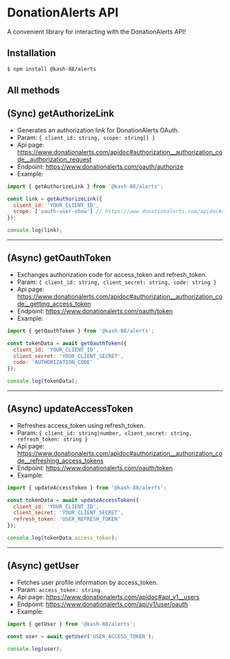 # DonationAlerts API
A convenient library for interacting with the DonationAlerts API! 

## Installation
```bash
$ npm install @kash-88/alerts
```

## All methods

## (Sync) getAuthorizeLink
* Generates an authorization link for DonationAlerts OAuth.
* Param: `{ client_id: string, scope: string[] }`
* Api page: https://www.donationalerts.com/apidoc#authorization__authorization_code__authorization_request
* Endpoint: https://www.donationalerts.com/oauth/authorize
* Example:
```js
import { getAuthorizeLink } from '@kash-88/alerts';

const link = getAuthorizeLink({
  client_id: 'YOUR_CLIENT_ID',
  scope: ['oauth-user-show'] // https://www.donationalerts.com/apidoc#authorization__scopes
});

console.log(link);
```

---

## (Async) getOauthToken
* Exchanges authorization code for access_token and refresh_token.
* Param: `{ client_id: string, client_secret: string, code: string }`
* Api page: https://www.donationalerts.com/apidoc#authorization__authorization_code__getting_access_token
* Endpoint: https://www.donationalerts.com/oauth/token
* Example:
```js
import { getOauthToken } from '@kash-88/alerts';

const tokenData = await getOauthToken({
  client_id: 'YOUR_CLIENT_ID',
  client_secret: 'YOUR_CLIENT_SECRET',
  code: 'AUTHORIZATION_CODE'
});

console.log(tokenData);
```

---

## (Async) updateAccessToken
* Refreshes access_token using refresh_token.
* Param: `{ client_id: string|number, client_secret: string, refresh_token: string }`
* Api page: https://www.donationalerts.com/apidoc#authorization__authorization_code__refreshing_access_tokens
* Endpoint: https://www.donationalerts.com/oauth/token
* Example:
```js
import { updateAccessToken } from '@kash-88/alerts';

const tokenData = await updateAccessToken({
  client_id: 'YOUR_CLIENT_ID',
  client_secret: 'YOUR_CLIENT_SECRET',
  refresh_token: 'USER_REFRESH_TOKEN'
});

console.log(tokenData.access_token);
```

---

## (Async) getUser
* Fetches user profile information by access_token.
* Param: `access_token: string`
* Api page: https://www.donationalerts.com/apidoc#api_v1__users
* Endpoint: https://www.donationalerts.com/api/v1/user/oauth
* Example:
```js
import { getUser } from '@kash-88/alerts';

const user = await getUser('USER_ACCESS_TOKEN');

console.log(user);
```